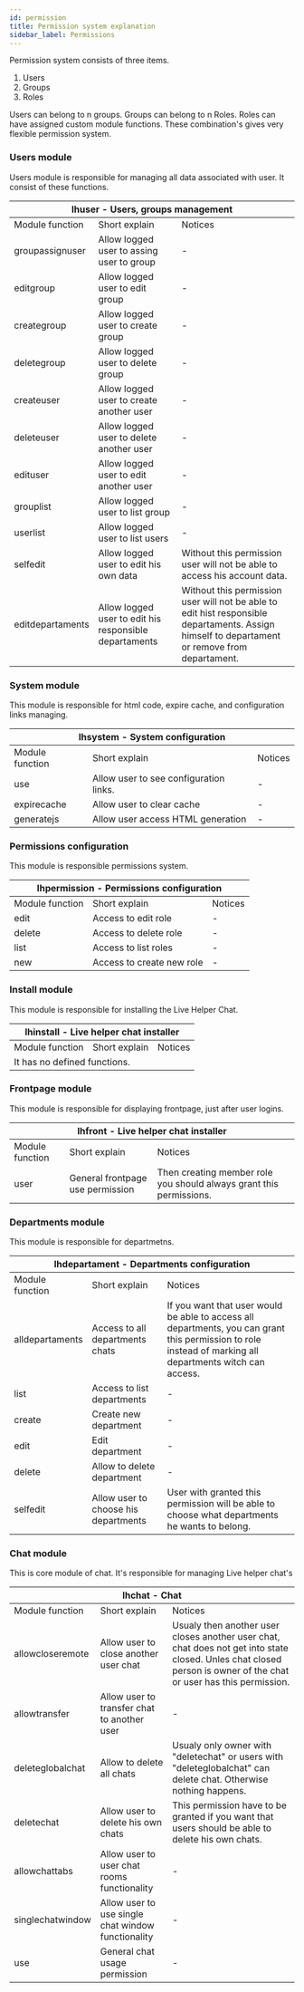 ```yaml
---
id: permission
title: Permission system explanation
sidebar_label: Permissions
---
```


Permission system consists of three items.

1.  Users
2.  Groups
3.  Roles

Users can belong to n groups. Groups can belong to n Roles. Roles can have assigned custom module functions. These combination's gives very flexible permission system.

### Users module

Users module is responsible for managing all data associated with user. It consist of these functions.

<table cellpadding="0" cellspacing="0" class="lentele" width="100%">

<thead>

<tr>

<th colspan="3" scope="col">lhuser - Users, groups management</th>

</tr>

</thead>

<tbody>

<tr>

<td>Module function</td>

<td>Short explain</td>

<td>Notices</td>

</tr>

<tr>

<td>groupassignuser</td>

<td>Allow logged user to assing user to group</td>

<td>-</td>

</tr>

<tr>

<td>editgroup</td>

<td>Allow logged user to edit group</td>

<td>-</td>

</tr>

<tr>

<td>creategroup</td>

<td>Allow logged user to create group</td>

<td>-</td>

</tr>

<tr>

<td>deletegroup</td>

<td>Allow logged user to delete group</td>

<td>-</td>

</tr>

<tr>

<td>createuser</td>

<td>Allow logged user to create another user</td>

<td>-</td>

</tr>

<tr>

<td>deleteuser</td>

<td>Allow logged user to delete another user</td>

<td>-</td>

</tr>

<tr>

<td>edituser</td>

<td>Allow logged user to edit another user</td>

<td>-</td>

</tr>

<tr>

<td>grouplist</td>

<td>Allow logged user to list group</td>

<td>-</td>

</tr>

<tr>

<td>userlist</td>

<td>Allow logged user to list users</td>

<td>-</td>

</tr>

<tr>

<td>selfedit</td>

<td>Allow logged user to edit his own data</td>

<td>Without this permission user will not be able to access his account data.</td>

</tr>

<tr>

<td>editdepartaments</td>

<td>Allow logged user to edit his responsible departaments</td>

<td>Without this permission user will not be able to edit hist responsible departaments. Assign himself to departament or remove from departament.</td>

</tr>

</tbody>

</table>

### System module

This module is responsible for html code, expire cache, and configuration links managing.

<table cellpadding="0" cellspacing="0" class="lentele" width="100%">

<thead>

<tr>

<th colspan="3" scope="col">lhsystem - System configuration</th>

</tr>

</thead>

<tbody>

<tr>

<td>Module function</td>

<td>Short explain</td>

<td>Notices</td>

</tr>

<tr>

<td>use</td>

<td>Allow user to see configuration links.</td>

<td>-</td>

</tr>

<tr>

<td>expirecache</td>

<td>Allow user to clear cache</td>

<td>-</td>

</tr>

<tr>

<td>generatejs</td>

<td>Allow user access HTML generation</td>

<td>-</td>

</tr>

</tbody>

</table>

### Permissions configuration

This module is responsible permissions system.

<table cellpadding="0" cellspacing="0" class="lentele" width="100%">

<thead>

<tr>

<th colspan="3" scope="col">lhpermission - Permissions configuration</th>

</tr>

</thead>

<tbody>

<tr>

<td>Module function</td>

<td>Short explain</td>

<td>Notices</td>

</tr>

<tr>

<td>edit</td>

<td>Access to edit role</td>

<td>-</td>

</tr>

<tr>

<td>delete</td>

<td>Access to delete role</td>

<td>-</td>

</tr>

<tr>

<td>list</td>

<td>Access to list roles</td>

<td>-</td>

</tr>

<tr>

<td>new</td>

<td>Access to create new role</td>

<td>-</td>

</tr>

</tbody>

</table>

### Install module

This module is responsible for installing the Live Helper Chat.

<table cellpadding="0" cellspacing="0" class="lentele" width="100%">

<thead>

<tr>

<th colspan="3" scope="col">lhinstall - Live helper chat installer</th>

</tr>

</thead>

<tbody>

<tr>

<td>Module function</td>

<td>Short explain</td>

<td>Notices</td>

</tr>

<tr>

<td colspan="3">It has no defined functions.</td>

</tr>

</tbody>

</table>

### Frontpage module

This module is responsible for displaying frontpage, just after user logins.

<table cellpadding="0" cellspacing="0" class="lentele" width="100%">

<thead>

<tr>

<th colspan="3" scope="col">lhfront - Live helper chat installer</th>

</tr>

</thead>

<tbody>

<tr>

<td>Module function</td>

<td>Short explain</td>

<td>Notices</td>

</tr>

<tr>

<td>user</td>

<td>General frontpage use permission</td>

<td>Then creating member role you should always grant this permissions.</td>

</tr>

</tbody>

</table>

### Departments module

This module is responsible for departmetns.

<table cellpadding="0" cellspacing="0" class="lentele" width="100%">

<thead>

<tr>

<th colspan="3" scope="col">lhdepartament - Departments configuration</th>

</tr>

</thead>

<tbody>

<tr>

<td>Module function</td>

<td>Short explain</td>

<td>Notices</td>

</tr>

<tr>

<td>alldepartaments</td>

<td>Access to all departments chats</td>

<td>If you want that user would be able to access all departments, you can grant this permission to role instead of marking all departments witch can access.</td>

</tr>

<tr>

<td>list</td>

<td>Access to list departments</td>

<td>-</td>

</tr>

<tr>

<td>create</td>

<td>Create new department</td>

<td>-</td>

</tr>

<tr>

<td>edit</td>

<td>Edit department</td>

<td>-</td>

</tr>

<tr>

<td>delete</td>

<td>Allow to delete department</td>

<td>-</td>

</tr>

<tr>

<td>selfedit</td>

<td>Allow user to choose his departments</td>

<td>User with granted this permission will be able to choose what departments he wants to belong.</td>

</tr>

</tbody>

</table>

### Chat module

This is core module of chat. It's responsible for managing Live helper chat's

<table cellpadding="0" cellspacing="0" class="lentele" width="100%">

<thead>

<tr>

<th colspan="3" scope="col">lhchat - Chat</th>

</tr>

</thead>

<tbody>

<tr>

<td>Module function</td>

<td>Short explain</td>

<td>Notices</td>

</tr>

<tr>

<td>allowcloseremote</td>

<td>Allow user to close another user chat</td>

<td>Usualy then another user closes another user chat, chat does not get into state closed. Unles chat closed person is owner of the chat or user has this permission.</td>

</tr>

<tr>

<td>allowtransfer</td>

<td>Allow user to transfer chat to another user</td>

<td>-</td>

</tr>

<tr>

<td>deleteglobalchat</td>

<td>Allow to delete all chats</td>

<td>Usualy only owner with "deletechat" or users with "deleteglobalchat" can delete chat. Otherwise nothing happens.</td>

</tr>

<tr>

<td>deletechat</td>

<td>Allow user to delete his own chats</td>

<td>This permission have to be granted if you want that users should be able to delete his own chats.</td>

</tr>

<tr>

<td>allowchattabs</td>

<td>Allow user to user chat rooms functionality</td>

<td>-</td>

</tr>

<tr>

<td>singlechatwindow</td>

<td>Allow user to use single chat window functionality</td>

<td>-</td>

</tr>

<tr>

<td>use</td>

<td>General chat usage permission</td>

<td>-</td>

</tr>

</tbody>

</table>